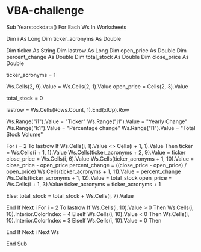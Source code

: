 # VBA-challenge
Sub Yearstockdata()
For Each Ws In Worksheets

Dim i As Long
Dim ticker_acronyms As Double



Dim ticker As String
Dim lastrow As Long
Dim open_price As Double
Dim percent_change As Double
Dim total_stock As Double
Dim close_price As Double

ticker_acronyms = 1


Ws.Cells(2, 9).Value = Ws.Cells(2, 1).Value
open_price = Cells(2, 3).Value

total_stock = 0


lastrow = Ws.Cells(Rows.Count, 1).End(xlUp).Row

Ws.Range("i1").Value = "Ticker"
Ws.Range("j1").Value = "Yearly Change"
Ws.Range("k1").Value = "Percentage change"
Ws.Range("l1").Value = "Total Stock Volume"

For i = 2 To lastrow
If Ws.Cells(i, 1).Value <> Cells(i + 1, 1).Value Then
ticker = Ws.Cells(i + 1, 1).Value
Ws.Cells(ticker_acronyms + 2, 9).Value = ticker
close_price = Ws.Cells(i, 6).Value
Ws.Cells(ticker_acronyms + 1, 10).Value = close_price - open_price
percent_change = ((close_price - open_price) / open_price)
Ws.Cells(ticker_acronyms + 1, 11).Value = percent_change
Ws.Cells(ticker_acronyms + 1, 12).Value = total_stock
open_price = Ws.Cells(i + 1, 3).Value
ticker_acronyms = ticker_acronyms + 1

Else: total_stock = total_stock + Ws.Cells(i, 7).Value



End If
Next i
For i = 2 To lastrow
If Ws.Cells(i, 10).Value > 0 Then
Ws.Cells(i, 10).Interior.ColorIndex = 4
ElseIf Ws.Cells(i, 10).Value < 0 Then
Ws.Cells(i, 10).Interior.ColorIndex = 3
ElseIf Ws.Cells(i, 10).Value = 0 Then



End If
Next i
Next Ws

End Sub

